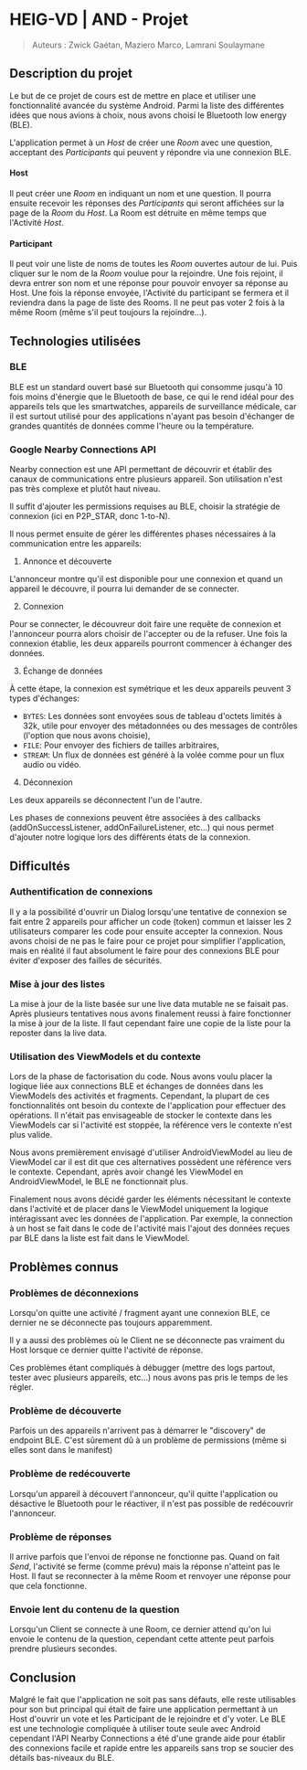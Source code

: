 # HEIG-VD | AND - Projet

> Auteurs : Zwick Gaétan, Maziero Marco, Lamrani Soulaymane

## Description du projet

Le but de ce projet de cours est de mettre en place et utiliser une fonctionnalité avancée du système Android. Parmi la liste des différentes idées que nous avions à choix, nous avons choisi le Bluetooth low energy (BLE).

L'application permet à un *Host* de créer une *Room* avec une question, acceptant des *Participants* qui peuvent y répondre via une connexion BLE. 

#### Host

Il peut créer une *Room* en indiquant un nom et une question. Il pourra ensuite recevoir les réponses des *Participants* qui seront affichées sur la page de la *Room* du *Host*. La Room est détruite en même temps que l'Activité *Host*.

#### Participant

Il peut voir une liste de noms de toutes les *Room* ouvertes autour de lui. Puis cliquer sur le nom de la *Room* voulue pour la rejoindre. Une fois rejoint, il devra entrer son nom et une réponse pour pouvoir envoyer sa réponse au Host. Une fois la réponse envoyée, l'Activité du participant se fermera et il reviendra dans la page de liste des Rooms. Il ne peut pas voter 2 fois à la même Room (même s'il peut toujours la rejoindre...). 

## Technologies utilisées

### BLE

BLE est un standard ouvert basé sur Bluetooth qui consomme jusqu'à 10 fois moins d'énergie que le Bluetooth de base, ce qui le rend idéal pour des appareils tels que les smartwatches, appareils de surveillance médicale, car il est surtout utilisé pour des applications n'ayant pas besoin d'échanger de grandes quantités de données comme l'heure ou la température.

### Google Nearby Connections API

Nearby connection est une API permettant de découvrir et établir des canaux de communications entre plusieurs appareil. Son utilisation n'est pas très complexe et plutôt haut niveau. 

Il suffit d'ajouter les permissions requises au BLE, choisir la stratégie de connexion (ici en P2P_STAR, donc 1-to-N).

Il nous permet ensuite de gérer les différentes phases nécessaires à la communication entre les appareils:

1. Annonce et découverte

L'annonceur montre qu'il est disponible pour une connexion et quand un appareil le découvre, il pourra lui demander de se connecter.

2. Connexion

Pour se connecter, le découvreur doit faire une requête de connexion et l'annonceur pourra alors choisir de l'accepter ou de la refuser. Une fois la connexion établie, les deux appareils pourront commencer à échanger des données.

3. Échange de données

À cette étape, la connexion est symétrique et les deux appareils peuvent 3 types d'échanges:

- `BYTES`: Les données sont envoyées sous de tableau d'octets limités à 32k, utile pour envoyer des métadonnées ou des messages de contrôles (l'option que nous avons choisie),
- `FILE`: Pour envoyer des fichiers de tailles arbitraires,
- `STREAM`: Un flux de données est généré à la volée comme pour un flux audio ou vidéo.

4. Déconnexion

Les deux appareils se déconnectent l'un de l'autre.

Les phases de connexions peuvent être associées à des callbacks (addOnSuccessListener, addOnFailureListener, etc...) qui nous permet d'ajouter notre logique lors des différents états de la connexion.

## Difficultés

### Authentification de connexions

Il y a la possibilité d'ouvrir un Dialog lorsqu'une tentative de connexion se fait entre 2 appareils pour afficher un code (token) commun et laisser les 2 utilisateurs comparer les code pour ensuite accepter la connexion. Nous avons choisi de ne pas le faire pour ce projet pour simplifier l'application, mais en réalité il faut absolument le faire pour des connexions BLE pour éviter d'exposer des failles de sécurités.

### Mise à jour des listes

La mise à jour de la liste basée sur une live data mutable ne se faisait pas. Après plusieurs tentatives nous avons finalement reussi à faire fonctionner la mise à jour de la liste. Il faut cependant faire une copie de la liste pour la reposter dans la live data.

### Utilisation des ViewModels et du contexte

Lors de la phase de factorisation du code. Nous avons voulu placer la logique liée aux connections BLE et échanges de données dans les ViewModels des activités et fragments. Cependant, la plupart de ces fonctionnalités ont besoin du contexte de l'application pour effectuer des opérations. Il n'était pas envisageable de stocker le contexte dans les ViewModels car si l'activité est stoppée, la référence vers le contexte n'est plus valide.

Nous avons premièrement envisagé d'utiliser AndroidViewModel au lieu de ViewModel car il est dit que ces alternatives possèdent une référence vers le contexte. Cependant, après avoir changé les ViewModel en AndroidViewModel, le BLE ne fonctionnait plus.

Finalement nous avons décidé garder les éléments nécessitant le contexte dans l'activité et de placer dans le ViewModel uniquement la logique intéragissant avec les données de l'application. Par exemple, la connection à un host se fait dans le code de l'activité mais l'ajout des données reçues par BLE dans la liste est fait dans le ViewModel.

## Problèmes connus

### Problèmes de déconnexions 

Lorsqu'on quitte une activité / fragment ayant une connexion BLE, ce dernier ne se déconnecte pas toujours apparemment.

Il y a aussi des problèmes où le Client ne se déconnecte pas vraiment du Host lorsque ce dernier quitte l'activité de réponse.

Ces problèmes étant compliqués à débugger (mettre des logs partout, tester avec plusieurs appareils, etc...) nous avons pas pris le temps de les régler.

### Problème de découverte

Parfois un des appareils n'arrivent pas à démarrer le "discovery" de endpoint BLE. C'est sûrement dû à un problème de permissions (même si elles sont dans le manifest)

### Problème de redécouverte

Lorsqu'un appareil à découvert l'annonceur, qu'il quitte l'application ou désactive le Bluetooth pour le réactiver, il n'est pas possible de redécouvrir l'annonceur.

### Problème de réponses

Il arrive parfois que l'envoi de réponse ne fonctionne pas. Quand on fait *Send*, l'activité se ferme (comme prévu) mais la réponse n'atteint pas le Host. Il faut se reconnecter à la même Room et renvoyer une réponse pour que cela fonctionne.

### Envoie lent du contenu de la question

Lorsqu'un Client se connecte à une Room, ce dernier attend qu'on lui envoie le contenu de la question, cependant cette attente peut parfois prendre plusieurs secondes.

## Conclusion

Malgré le fait que l'application ne soit pas sans défauts, elle reste utilisables pour son but principal qui était de faire une application permettant à un Host d'ouvrir un vote et les Participant de le rejoindre et d'y voter. Le BLE est une technologie compliquée à utiliser toute seule avec Android cependant l'API Nearby Connections a été d'une grande aide pour établir des connexions facile et rapide entre les appareils sans trop se soucier des détails bas-niveaux du BLE.
